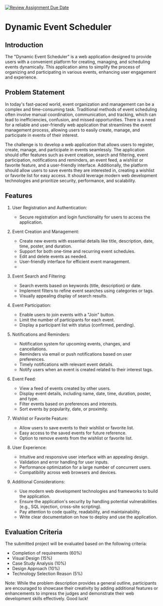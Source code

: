 [![Review Assignment Due Date](https://classroom.github.com/assets/deadline-readme-button-24ddc0f5d75046c5622901739e7c5dd533143b0c8e959d652212380cedb1ea36.svg)](https://classroom.github.com/a/QP_cjsWk)
# Dynamic Event Scheduler

## Introduction
The "Dynamic Event Scheduler" is a web application designed to provide users with a convenient platform for creating, managing, and scheduling events dynamically. This application aims to simplify the process of organizing and participating in various events, enhancing user engagement and experience.

## Problem Statement
In today's fast-paced world, event organization and management can be a complex and time-consuming task. Traditional methods of event scheduling often involve manual coordination, communication, and tracking, which can lead to inefficiencies, confusion, and missed opportunities. There is a need for a reliable and user-friendly web application that streamlines the event management process, allowing users to easily create, manage, and participate in events of their interest.

The challenge is to develop a web application that allows users to register, create, manage, and participate in events seamlessly. The application should offer features such as event creation, search and filtering, event participation, notifications and reminders, an event feed, a wishlist or favorite feature, and a user-friendly interface. Additionally, the platform should allow users to save events they are interested in, creating a wishlist or favorite list for easy access. It should leverage modern web development technologies and prioritize security, performance, and scalability.

## Features
1. User Registration and Authentication:
   - Secure registration and login functionality for users to access the application.

2. Event Creation and Management:
   - Create new events with essential details like title, description, date, time, poster, and duration.
   - Support for both one-time and recurring event schedules.
   - Edit and delete events as needed.
   - User-friendly interface for efficient event management.
   - 
3. Event Search and Filtering:
   - Search events based on keywords (title, description) or date.
   - Implement filters to refine event searches using categories or tags.
   - Visually appealing display of search results.

4. Event Participation:
   - Enable users to join events with a "Join" button.
   - Limit the number of participants for each event.
   - Display a participant list with status (confirmed, pending).

5. Notifications and Reminders:
   - Notification system for upcoming events, changes, and cancellations.
   - Reminders via email or push notifications based on user preferences.
   - Timely notifications with relevant event details.
   - Notify users when an event is created related to their interest tags.

6. Event Feed:
   - View a feed of events created by other users.
   - Display event details, including name, date, time, duration, poster, and type.
   - Filter events based on preferences and interests.
   - Sort events by popularity, date, or proximity.

7. Wishlist or Favorite Feature:
   - Allow users to save events to their wishlist or favorite list.
   - Easy access to the saved events for future reference.
   - Option to remove events from the wishlist or favorite list.

8. User Experience:
   - Intuitive and responsive user interface with an appealing design.
   - Validation and error handling for user inputs.
   - Performance optimization for a large number of concurrent users.
   - Compatibility across web browsers and devices.

9. Additional Considerations:
   - Use modern web development technologies and frameworks to build the application.
   - Ensure the application's security by handling potential vulnerabilities (e.g., SQL injection, cross-site scripting).
   - Pay attention to code quality, readability, and maintainability.
   - Write clear documentation on how to deploy and use the application.

## Evaluation Criteria
The submitted project will be evaluated based on the following criteria:
- Completion of requirements (60%)
- Visual Design (15%)
- Case Study Analysis (10%)
- Design Approach (10%)
- Technology Selection Reason (5%)

Note: While the problem description provides a general outline, participants are encouraged to showcase their creativity by adding additional features or enhancements to impress the judges and demonstrate their web development skills effectively. Good luck!
